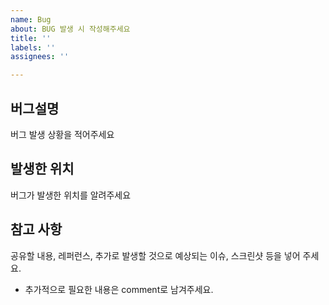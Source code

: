 ```yaml
---
name: Bug
about: BUG 발생 시 작성해주세요
title: ''
labels: ''
assignees: ''

---
```


##  버그설명
버그 발생 상황을 적어주세요

## 발생한 위치
버그가 발생한 위치를 알려주세요

## 참고 사항
공유할 내용, 레퍼런스, 추가로 발생할 것으로 예상되는 이슈, 스크린샷 등을 넣어 주세요.
- 추가적으로 필요한 내용은 comment로 남겨주세요.
